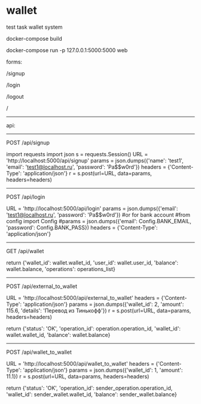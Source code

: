 # wallet
test task wallet system


docker-compose build

docker-compose run -p 127.0.0.1:5000:5000 web


forms:

/signup

/login

/logout

/

--------------------

api:

-----------------

POST /api/signup

import requests
import json
s = requests.Session()
URL = 'http://localhost:5000/api/signup'
params = json.dumps({'name': 'test1', 'email': 'test1@localhost.ru', 'password': 'Pa$$w0rd'})
headers = {'Content-Type': 'application/json'}
r = s.post(url=URL, data=params, headers=headers)

----------------

POST /api/login

URL = 'http://localhost:5000/api/login'
params = json.dumps({'email': 'test1@localhost.ru', 'password': 'Pa$$w0rd'})
#or for bank account
#from config import Config
#params = json.dumps({'email': Config.BANK_EMAIL, 'password': Config.BANK_PASS})
headers = {'Content-Type': 'application/json'}

------------------

GET /api/wallet

return {'wallet_id': wallet.wallet_id, 'user_id': wallet.user_id, 'balance': wallet.balance, 'operations': operations_list}

--------------------

POST /api/external_to_wallet

URL = 'http://localhost:5000/api/external_to_wallet'
headers = {'Content-Type': 'application/json'}
params = json.dumps({'wallet_id': 2, 'amount': 115.6, 'details': 'Перевод из Тинькофф'})
r = s.post(url=URL, data=params, headers=headers)
    
return {'status': 'OK', 'operation_id': operation.operation_id, 'wallet_id': wallet.wallet_id, 'balance': wallet.balance}

---------------------

POST /api/wallet_to_wallet

URL = 'http://localhost:5000/api/wallet_to_wallet'
headers = {'Content-Type': 'application/json'}
params = json.dumps({'wallet_id': 1, 'amount': 11.1})
r = s.post(url=URL, data=params, headers=headers)

return {'status': 'OK', 'operation_id': sender_operation.operation_id, 'wallet_id': sender_wallet.wallet_id, 'balance': sender_wallet.balance}
